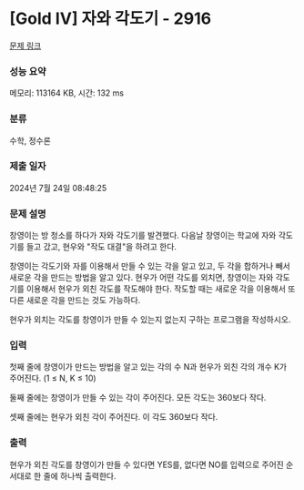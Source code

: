 # [Gold IV] 자와 각도기 - 2916 

[문제 링크](https://www.acmicpc.net/problem/2916) 

### 성능 요약

메모리: 113164 KB, 시간: 132 ms

### 분류

수학, 정수론

### 제출 일자

2024년 7월 24일 08:48:25

### 문제 설명

<p>창영이는 방 청소를 하다가 자와 각도기를 발견했다. 다음날 창영이는 학교에 자와 각도기를 들고 갔고, 현우와 "작도 대결"을 하려고 한다.</p>

<p>창영이는 각도기와 자를 이용해서 만들 수 있는 각을 알고 있고, 두 각을 합하거나 빼서 새로운 각을 만드는 방법을 알고 있다. 현우가 어떤 각도를 외치면, 창영이는 자와 각도기를 이용해서 현우가 외친 각도를 작도해야 한다. 작도할 때는 새로운 각을 이용해서 또다른 새로운 각을 만드는 것도 가능하다.</p>

<p>현우가 외치는 각도를 창영이가 만들 수 있는지 없는지 구하는 프로그램을 작성하시오.</p>

### 입력 

 <p>첫째 줄에 창영이가 만드는 방법을 알고 있는 각의 수 N과 현우가 외친 각의 개수 K가 주어진다. (1 ≤ N, K ≤ 10)</p>

<p>둘째 줄에는 창영이가 만들 수 있는 각이 주어진다. 모든 각도는 360보다 작다.</p>

<p>셋째 줄에는 현우가 외친 각이 주어진다. 이 각도 360보다 작다.</p>

### 출력 

 <p>현우가 외친 각도를 창영이가 만들 수 있다면 YES를, 없다면 NO를 입력으로 주어진 순서대로 한 줄에 하나씩 출력한다.</p>

